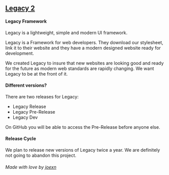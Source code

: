 ## [Legacy 2](https://legacy-framework.com)
#### Legacy Framework

Legacy is a lightweight, simple and modern UI framework.

Legacy is a Framework for web developers. They download our stylesheet, link it to their website and they have a modern designed website ready for development.

We created Legacy to insure that new websites are looking good and ready for the future as modern web standards are rapidly changing. We want Legacy to be at the front of it.

#### Different versions?
There are two releases for Legacy:

* Legacy Release
* Legacy Pre-Release
* Legacy Dev

On GitHub you will be able to access the Pre-Release before anyone else.

#### Release Cycle

We plan to release new versions of Legacy twice a year. We are definitely not going to abandon this project.

###### Made with love by [joexn](https://twitter.com/@joexn_)
